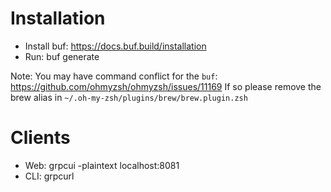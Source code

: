 # Installation

- Install buf: https://docs.buf.build/installation
- Run: buf generate

Note:
You may have command conflict for the `buf`: https://github.com/ohmyzsh/ohmyzsh/issues/11169
If so please remove the brew alias in `~/.oh-my-zsh/plugins/brew/brew.plugin.zsh`

# Clients
- Web: grpcui -plaintext localhost:8081
- CLI: grpcurl